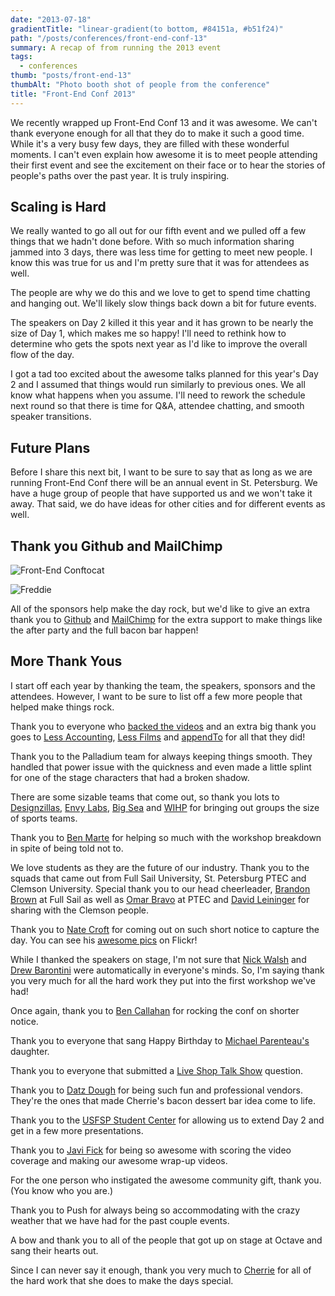 ```yaml
---
date: "2013-07-18"
gradientTitle: "linear-gradient(to bottom, #84151a, #b51f24)"
path: "/posts/conferences/front-end-conf-13"
summary: A recap of from running the 2013 event
tags:
  - conferences
thumb: "posts/front-end-13"
thumbAlt: "Photo booth shot of people from the conference"
title: "Front-End Conf 2013"
---
```


We recently wrapped up Front-End Conf 13 and it was awesome. We can't thank everyone enough for all that they do to make it such a good time. While it's a very busy few days, they are filled with these wonderful moments. I can't even explain how awesome it is to meet people attending their first event and see the excitement on their face or to hear the stories of people's paths over the past year. It is truly inspiring.

## Scaling is Hard

We really wanted to go all out for our fifth event and we pulled off a few things that we hadn't done before. With so much information sharing jammed into 3 days, there was less time for getting to meet new people. I know this was true for us and I'm pretty sure that it was for attendees as well.

The people are why we do this and we love to get to spend time chatting and hanging out. We'll likely slow things back down a bit for future events.

The speakers on Day 2 killed it this year and it has grown to be nearly the size of Day 1, which makes me so happy! I'll need to rethink how to determine who gets the spots next year as I'd like to improve the overall flow of the day.

I got a tad too excited about the awesome talks planned for this year's Day 2 and I assumed that things would run similarly to previous ones. We all know what happens when you assume. I'll need to rework the schedule next round so that there is time for Q&A, attendee chatting, and smooth speaker transitions.

## Future Plans

Before I share this next bit, I want to be sure to say that as long as we are running Front-End Conf there will be an annual event in St. Petersburg. We have a huge group of people that have supported us and we won't take it away. That said, we do have ideas for other cities and for different events as well.

## Thank you Github and MailChimp

![Front-End Conftocat](/posts/conferences/front-end-conf-13/front-end-conftocat.png)

![Freddie](/posts/conferences/front-end-conf-13/freddie-wink.png)

All of the sponsors help make the day rock, but we'd like to give an extra thank you to [Github](http://github.com) and [MailChimp](http://mailchimp.com) for the extra support to make things like the after party and the full bacon bar happen!

## More Thank Yous

I start off each year by thanking the team, the speakers, sponsors and the attendees. However, I want to be sure to list off a few more people that helped make things rock.

Thank you to everyone who [backed the videos](http://www.indiegogo.com/projects/help-us-record-the-2013-front-end-design-conference-presentations?c=pledges "http://www.indiegogo.com/projects/help-us-record-the-2013-front-end-design-conference-presentations?c=pledges") and an extra big thank you goes to [Less Accounting](http://lessaccounting.com "http://lessaccounting.com"), [Less Films](http://lessfilms.com "http://lessfilms.com") and [appendTo](http://appendto.com "http://appendto.com") for all that they did!

Thank you to the Palladium team for always keeping things smooth. They handled that power issue with the quickness and even made a little splint for one of the stage characters that had a broken shadow.

There are some sizable teams that come out, so thank you lots to [Designzillas](http://designzillas.com "http://designzillas.com"), [Envy Labs](http://envylabs.com "http://envylabs.com"), [Big Sea](http://bigseadesign.com "http://bigseadesign.com") and [WIHP](http://www.wihphotels.com "http://www.wihphotels.com") for bringing out groups the size of sports teams.

Thank you to [Ben Marte](https://twitter.com/benmarte) for helping so much with the workshop breakdown in spite of being told not to.

We love students as they are the future of our industry. Thank you to the squads that came out from Full Sail University, St. Petersburg PTEC and Clemson University. Special thank you to our head cheerleader, [Brandon Brown](http://twitter.com/bybrandonbrown "http://twitter.com/bybrandonbrown") at Full Sail as well as [Omar Bravo](http://twitter.com/ojbravo "http://twitter.com/ojbravo") at PTEC and [David Leininger](http://twitter.com/davidleininger "http://twitter.com/davidleininger") for sharing with the Clemson people.

Thank you to [Nate Croft](http://natecroft.com "http://natecroft.com") for coming out on such short notice to capture the day. You can see his [awesome pics](http://www.flickr.com/photos/natecroft/sets/72157634330782555/) on Flickr!

While I thanked the speakers on stage, I'm not sure that [Nick Walsh](http://twitter.com/nickawalsh "http://twitter.com/nickawalsh") and [Drew Barontini](http://twitter.com/drewbarontini "http://twitter.com/drewbarontini") were automatically in everyone's minds. So, I'm saying thank you very much for all the hard work they put into the first workshop we've had!

Once again, thank you to [Ben Callahan](http://twitter.com/bencallahan "http://twitter.com/bencallahan") for rocking the conf on shorter notice.

Thank you to everyone that sang Happy Birthday to [Michael Parenteau's](http://twitter.com/parenteau "http://twitter.com/parenteau") daughter.

Thank you to everyone that submitted a [Live Shop Talk Show](http://shoptalkshow.com/episodes/live-from-front-end-conf "http://shoptalkshow.com/episodes/live-from-front-end-conf") question.

Thank you to [Datz Dough](http://www.datztampa.com/dough "http://www.datztampa.com/dough") for being such fun and professional vendors. They're the ones that made Cherrie's bacon dessert bar idea come to life.

Thank you to the [USFSP Student Center](http://www.usfsp.edu/usc "http://www.usfsp.edu/usc") for allowing us to extend Day 2 and get in a few more presentations.

Thank you to [Javi Fick](https://vimeo.com/javifick "https://vimeo.com/javifick") for being so awesome with scoring the video coverage and making our awesome wrap-up videos.

For the one person who instigated the awesome community gift, thank you. (You know who you are.)

Thank you to Push for always being so accommodating with the crazy weather that we have had for the past couple events.

A bow and thank you to all of the people that got up on stage at Octave and sang their hearts out.

Since I can never say it enough, thank you very much to [Cherrie](http://twitter.com/cherriedenney "http://twitter.com/cherriedenney") for all of the hard work that she does to make the days special.
